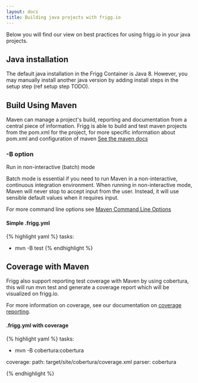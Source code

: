 ```yaml
---
layout: docs
title: Building java projects with frigg.io
---
```


Below you will find our view on best practices for using frigg.io
in your java projects.

## Java installation
The default java installation in the Frigg Container is Java 8.
However, you may manually install another java version by adding
install steps in the setup step (ref setup step TODO).

## Build Using Maven
Maven can manage a project's build, reporting and documentation from
a central piece of information. Frigg is able to build and test maven
projects from the pom.xml for the project, for more specific information
about pom.xml and configuration of maven
[See the maven docs](https://maven.apache.org/)

### -B option
Run in non-interactive (batch) mode

Batch mode is essential if you need to run Maven in a non-interactive,
continuous integration environment. When running in non-interactive mode,
Maven will never stop to accept input from the user. Instead, it will
use sensible default values when it requires input.

For more command line options see [Maven Command Line Options](http://books.sonatype.com/mvnref-book/reference/running-sect-options.html)

#### Simple .frigg.yml
{% highlight yaml %}
tasks:
 - mvn -B test
{% endhighlight %}

## Coverage with Maven
Frigg also support reporting test coverage with Maven by using cobertura,
this will run mvn test and generate a coverage report which will
be visualized on frigg.io.

For more information on coverage, see our documentation on
[coverage reporting](/docs/coverage-reporting/).

#### .frigg.yml with coverage
{% highlight yaml %}
tasks:
 - mvn -B cobertura:cobertura

coverage:
  path: target/site/cobertura/coverage.xml
  parser: cobertura

{% endhighlight %}
